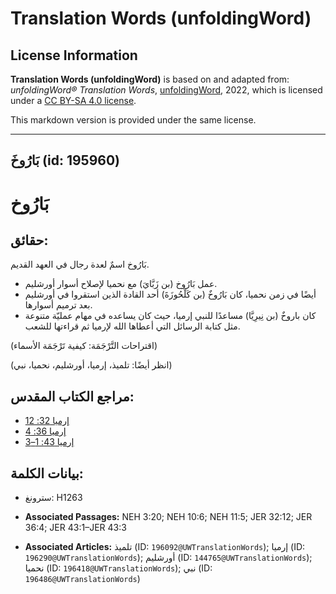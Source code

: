 # Translation Words (unfoldingWord)

## License Information

**Translation Words (unfoldingWord)** is based on and adapted from: _unfoldingWord® Translation Words_, [unfoldingWord](https://unfoldingword.org/utw), 2022, which is licensed under a [CC BY-SA 4.0 license](https://creativecommons.org/licenses/by-sa/4.0/legalcode.en).

This markdown version is provided under the same license.



--------------------------------

## بَارُوخَ (id: 195960)

بَارُوخ
=======

حقائق:
------

بَارُوخ اسمٌ لعدة رجال في العهد القديم.

* عمل بَارُوخ (بن زَبَّايَ) مع نحميا لإصلاح أسوار أورشليم.
* أيضًا في زمن نحميا، كان بَارُوخٌ (بن كَلْحُوزَةَ) أحد القادة الذين استقروا في أورشليم بعد ترميم أسوارها.
* كان باروخٌ (بن نِيرِيَّا) مساعدًا للنبي إرميا، حيث كان يساعده في مهام عمليّة متنوعة مثل كتابة الرسائل التي أعطاها الله لإرميا ثم قراءتها للشعب.

(اقتراحات التَّرْجَمَة: كيفية تَرْجَمَة الأسماء)

(انظر أيضًا: تلميذ، إرميا، أورشليم، نحميا، نبي)

مراجع الكتاب المقدس:
--------------------

* [إرميا 32: 12](https://ref.ly/Jer32:12)
* [إرميا 36: 4](https://ref.ly/Jer36:4)
* [إرميا 43: 1–3](https://ref.ly/Jer43:1-Jer43:3)

بيانات الكلمة:
--------------

* سترونغ: H1263

* **Associated Passages:** NEH 3:20; NEH 10:6; NEH 11:5; JER 32:12; JER 36:4; JER 43:1–JER 43:3
* **Associated Articles:** تلميذ (ID: `196092@UWTranslationWords`); إرميا (ID: `196290@UWTranslationWords`); أورشليم (ID: `144765@UWTranslationWords`); نحميا (ID: `196418@UWTranslationWords`); نبي (ID: `196486@UWTranslationWords`)

